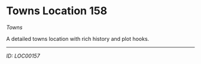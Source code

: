 # Towns Location 158

*Towns*

A detailed towns location with rich history and plot hooks.

---
*ID: LOC00157*